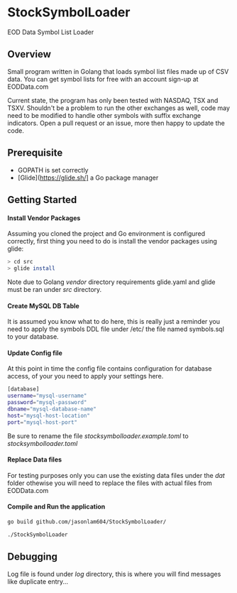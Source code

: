 # StockSymbolLoader
EOD Data Symbol List Loader

## Overview

Small program written in Golang that loads symbol list files made up of CSV data.  You can get symbol lists for free with an account sign-up at EODData.com

Current state, the program has only been tested with NASDAQ, TSX and TSXV.  Shouldn't be a problem to run the other exchanges as well, code may need to be modified to handle other symbols with suffix exchange indicators.  Open a pull request or an issue, more then happy to update the code.

## Prerequisite 

* GOPATH is set correctly
* [Glide](https://glide.sh/] a Go package manager

## Getting Started

#### Install Vendor Packages
Assuming you cloned the project and Go environment is configured correctly, first thing you need to do is install the vendor packages using glide:

```bash
> cd src
> glide install
```

Note due to Golang *vendor* directory requirements glide.yaml and glide must be ran under *src* directory.

#### Create MySQL DB Table

It is assumed you know what to do here, this is really just a reminder you need to apply the symbols DDL file under /etc/ the file named 
symbols.sql to your database.

#### Update Config file

At this point in time the config file contains configuration for database access, of your you need to apply your settings here.

```bash
[database]
username="mysql-username"
password="mysql-password"
dbname="mysql-database-name"
host="mysql-host-location"
port="mysql-host-port"
```

Be sure to rename the file *stocksymbolloader.example.toml* to *stocksymbolloader.toml*

#### Replace Data files

For testing purposes only you can use the existing data files under the *dat* folder othewise you will need to replace the files
with actual files from EODData.com

#### Compile and Run the application

```bash
go build github.com/jasonlam604/StockSymbolLoader/
```
```bash
./StockSymbolLoader
```

## Debugging

Log file is found under *log* directory, this is where you will find messages like duplicate entry...
